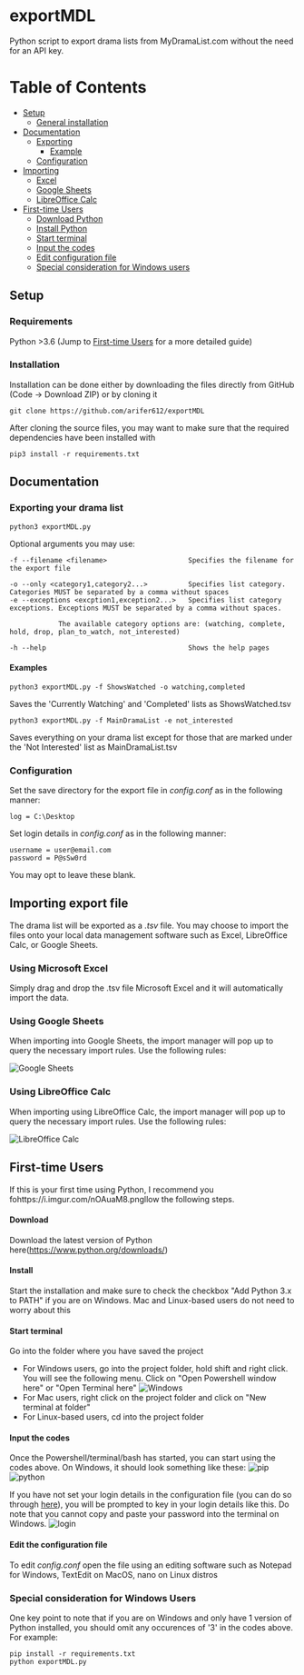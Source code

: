 # exportMDL
Python script to export drama lists from MyDramaList.com without the need for an API key.

# Table of Contents

* [Setup](#setup)
    * [General installation](#installation)
* [Documentation](#documentation)
    * [Exporting](#exporting-your-drama-list)
        * [Example](#examples)
    * [Configuration](#configuration)
* [Importing](#importing-export-file)
    * [Excel](#using-microsoft-excel)
    * [Google Sheets](#using-google-sheets)
    * [LibreOffice Calc](#using-libreoffice-calc)
* [First-time Users](#first-time-users)
    * [Download Python](#download)
    * [Install Python](#install)
    * [Start terminal](#start-terminal)
    * [Input the codes](#input-the-codes)
    * [Edit configuration file](#edit-the-configuration-file)
    * [Special consideration for Windows users](#special-consideration-for-windows-users)
    



## Setup
### Requirements
Python >3.6 (Jump to [First-time Users](#first-time-users) for a more detailed guide)


### Installation
Installation can be done either by downloading the files directly from GitHub (Code -> Download ZIP) or by cloning it
    
    git clone https://github.com/arifer612/exportMDL
    
After cloning the source files, you may want to make sure that the required dependencies have been installed with
    
    pip3 install -r requirements.txt

## Documentation
### Exporting your drama list

    python3 exportMDL.py
    
Optional arguments you may use:
    
    -f --filename <filename>                    Specifies the filename for the export file
    
    -o --only <category1,category2...>          Specifies list category. Categories MUST be separated by a comma without spaces
    -e --exceptions <excption1,exception2...>   Specifies list category exceptions. Exceptions MUST be separated by a comma without spaces.
                                                
                The available category options are: (watching, complete, hold, drop, plan_to_watch, not_interested)
                                                    
    -h --help                                   Shows the help pages
    
#### Examples

    python3 exportMDL.py -f ShowsWatched -o watching,completed
Saves the 'Currently Watching' and 'Completed' lists as ShowsWatched.tsv

    python3 exportMDL.py -f MainDramaList -e not_interested
Saves everything on your drama list except for those that are marked under the 'Not Interested' list as MainDramaList.tsv
    

### Configuration
Set the save directory for the export file in _config.conf_ as in the following manner:

    log = C:\Desktop
    
Set login details in _config.conf_ as in the following manner:
    
    username = user@email.com
    password = P@sSw0rd

You may opt to leave these blank. 

## Importing export file
The drama list will be exported as a _.tsv_ file. You may choose to import the files onto your local data management
software such as Excel, LibreOffice Calc, or Google Sheets.

### Using Microsoft Excel
Simply drag and drop the .tsv file Microsoft Excel and it will automatically import the data.

### Using Google Sheets
When importing into Google Sheets, the import manager will pop up to query the necessary import rules. Use the 
following rules:

![Google Sheets](https://i.imgur.com/EDTnqGe.png "Google Sheets Example")

### Using LibreOffice Calc
When importing using LibreOffice Calc, the import manager will pop up to query the necessary import rules. Use the
following rules:

![LibreOffice Calc](https://i.imgur.com/2rTOl29.png "LibreOffice Calc Example")

## First-time Users
If this is your first time using Python, I recommend you fohttps://i.imgur.com/nOAuaM8.pngllow the following steps.

#### Download
Download the latest version of Python here(https://www.python.org/downloads/)

#### Install
Start the installation and make sure to check the checkbox "Add Python 3.x to PATH" if you are on Windows. Mac and Linux-based users do not need to worry about this

#### Start terminal
Go into the folder where you have saved the project

* For Windows users, go into the project folder, hold shift and right click. You will see the following menu. Click on "Open Powershell window here" or "Open Terminal here" ![Windows](https://i.imgur.com/nOAuaM8.png)
* For Mac users, right click on the project folder and click on "New terminal at folder"
* For Linux-based users, cd into the project folder

#### Input the codes
Once the Powershell/terminal/bash has started, you can start using the codes above. On Windows, it should look something like these:
![pip](https://i.imgur.com/RCTwY3u.png)
![python](https://i.imgur.com/RCTwY3u.png)

If you have not set your login details in the configuration file (you can do so through [here](#edit-the-configuration-file)), you will be prompted to key in your login details like this. Do note that you cannot copy and paste your password into the terminal on Windows.
![login](https://i.imgur.com/kNfQMIy.png)

#### Edit the configuration file
To edit _config.conf_ open the file using an editing software such as Notepad for Windows, TextEdit on MacOS, nano on Linux distros

### Special consideration for Windows Users
One key point to note that if you are on Windows and only have 1 version of Python installed, you should omit any occurences of '3' in the codes above. For example:

    pip install -r requirements.txt
    python exportMDL.py
